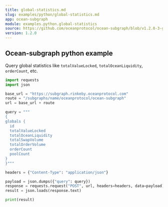 ```yaml
---
title: global-statistics.md
slug: examples/python/global-statistics.md
app: ocean-subgraph
module: examples.python.global-statistics
source: https://github.com/oceanprotocol/ocean-subgraph/blob/v1.2.0-3-g56a4192/examples/python/global-statistics.md
version: 1.2.0
---
```


## Ocean-subgraph python example

Query global statistics like `totalValueLocked`, `totalOceanLiquidity`, `orderCount`, etc.

```python
import requests
import json

base_url = "https://subgraph.rinkeby.oceanprotocol.com"
route = "/subgraphs/name/oceanprotocol/ocean-subgraph"
url = base_url + route

query = """
{
globals {
  id
  totalValueLocked
  totalOceanLiquidity
  totalSwapVolume
  totalOrderVolume
  orderCount
  poolCount
}
}"""

headers = {"Content-Type": "application/json"}

payload = json.dumps({"query": query})
response = requests.request("POST", url, headers=headers, data=payload)
result = json.loads(response.text)

print(result)
```
